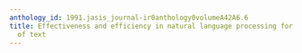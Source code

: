 ```yaml
---
anthology_id: 1991.jasis_journal-ir0anthology0volumeA42A6.6
title: Effectiveness and efficiency in natural language processing for large amounts
  of text
---
```

